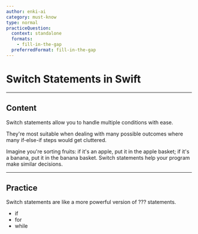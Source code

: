 ```yaml
---
author: enki-ai
category: must-know
type: normal
practiceQuestion:
  context: standalone
  formats:
    - fill-in-the-gap
  preferredFormat: fill-in-the-gap
---
```


# Switch Statements in Swift

---
## Content

Switch statements allow you to handle multiple conditions with ease.

They're most suitable when dealing with many possible outcomes where many if-else-if steps would get cluttered.

Imagine you're sorting fruits: if it's an apple, put it in the apple basket; if it's a banana, put it in the banana basket. Switch statements help your program make similar decisions.

---
## Practice

Switch statements are like a more powerful version of ??? statements.

- if
- for
- while

